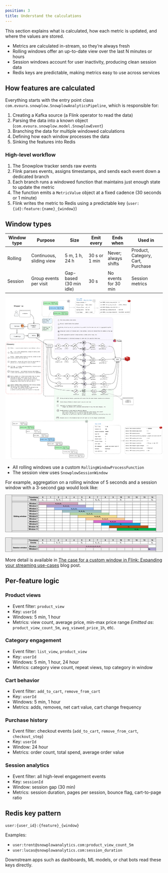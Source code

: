 ```yaml
---
position: 3
title: Understand the calculations
---
```


This section explains what is calculated, how each metric is updated, and where the values are stored.

- Metrics are calculated in-stream, so they’re always fresh
- Rolling windows offer an up-to-date view over the last N minutes or hours
- Session windows account for user inactivity, producing clean session data
- Redis keys are predictable, making metrics easy to use across services

## How features are calculated

Everything starts with the entry point class `com.evoura.snowplow.SnowplowAnalyticsPipeline`, which is responsible for:

1. Creating a Kafka source (a Flink operator to read the data)
2. Parsing the data into a known object (`com.evoura.snowplow.model.SnowplowEvent`)
3. Branching the data for multiple windowed calculations
4. Defining how each window processes the data
5. Sinking the features into Redis

### High-level workflow

1. The Snowplow tracker sends raw events
2. Flink parses events, assigns timestamps, and sends each event down a dedicated branch
3. Each branch runs a windowed function that maintains just enough state to update the metric
4. The function emits a `MetricValue` object at a fixed cadence (30 seconds or 1 minute)
5. Flink writes the metric to Redis using a predictable key (`user:{id}:feature:{name}_{window}`)

## Window types

| Window type | Purpose                  | Size                    | Emit every    | Ends when            | Used in                           |
| ----------- | ------------------------ | ----------------------- | ------------- | -------------------- | --------------------------------- |
| Rolling     | Continuous, sliding view | 5 m, 1 h, 24 h          | 30 s or 1 min | Never; always shifts | Product, Category, Cart, Purchase |
| Session     | Group events per visit   | Gap-based (30 min idle) | 30 s          | No events for 30 min | Session metrics                   |

![live-shopper-calculations-architecture.png](./images/live-shopper-calculations-architecture.png)

- All rolling windows use a custom `RollingWindowProcessFunction`
- The session view uses `SnowplowSessionWindow`

For example, aggregation on a rolling window of 5 seconds and a session window with a 3-second gap would look like:

![live-shopper-calculations-window.png](./images/live-shopper-calculations-window.png)

![live-shopper-calculations-window2.png](./images/live-shopper-calculations-window2.png)

More detail is available in [The case for a custom window in Flink: Expanding your streaming use-cases](https://pedromazala.substack.com/p/the-case-for-a-custom-window-in-flink?utm_source=snowplow&utm_medium=accelerator&utm_campaign=live-shopper) blog post.

## Per-feature logic

### Product views

- Event filter: `product_view`
- Key: `userId`
- Windows: 5 min, 1 hour
- Metrics: view count, average price, min-max price range
  _Emitted as_: `product_view_count_5m`, `avg_viewed_price_1h`, etc.

### Category engagement

- Event filter: `list_view`, `product_view`
- Key: `userId`
- Windows: 5 min, 1 hour, 24 hour
- Metrics: category view count, repeat views, top category in window

### Cart behavior

- Event filter: `add_to_cart`, `remove_from_cart`
- Key: `userId`
- Windows: 5 min, 1 hour
- Metrics: adds, removes, net cart value, cart change frequency

### Purchase history

- Event filter: checkout events (`add_to_cart`, `remove_from_cart`, `checkout_step`)
- Key: `userId`
- Window: 24 hour
- Metrics: order count, total spend, average order value

### Session analytics

- Event filter: all high-level engagement events
- Key: `sessionId`
- Window: session gap (30 min)
- Metrics: session duration, pages per session, bounce flag, cart-to-page ratio

## Redis key pattern

```
user:{user_id}:{feature}_{window}
```

Examples:
- `user:trent@snowplowanalytics.com:product_view_count_5m`
- `user:lucas@snowplowanalytics.com:session_duration`

Downstream apps such as dashboards, ML models, or chat bots read these keys directly.
